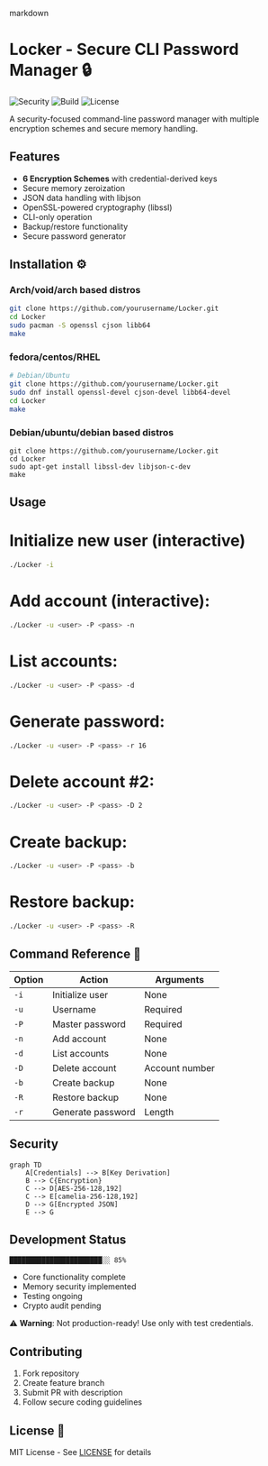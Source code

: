 

markdown
# Locker - Secure CLI Password Manager 🔒

![Security](https://img.shields.io/badge/Security-Level_3_Critical-red)
![Build](https://img.shields.io/badge/Build-In_Development-yellow)
![License](https://img.shields.io/badge/License-MIT-green)

A security-focused command-line password manager with multiple encryption schemes and secure memory handling.

## Features 
- **6 Encryption Schemes** with credential-derived keys
- Secure memory zeroization 
- JSON data handling with libjson
- OpenSSL-powered cryptography (libssl)
- CLI-only operation 
- Backup/restore functionality
- Secure password generator

## Installation ⚙️

### Arch/void/arch based distros
```bash
git clone https://github.com/yourusername/Locker.git
cd Locker
sudo pacman -S openssl cjson libb64
make
```
### fedora/centos/RHEL
```bash
# Debian/Ubuntu
git clone https://github.com/yourusername/Locker.git
sudo dnf install openssl-devel cjson-devel libb64-devel
cd Locker
make
```
### Debian/ubuntu/debian based distros
```
git clone https://github.com/yourusername/Locker.git
cd Locker
sudo apt-get install libssl-dev libjson-c-dev   
make
```

## Usage 


# Initialize new user (interactive)
```bash
./Locker -i
```

# Add account (interactive):
```bash
./Locker -u <user> -P <pass> -n
```
# List accounts:
```bash
./Locker -u <user> -P <pass> -d
```
# Generate password:
```bash
./Locker -u <user> -P <pass> -r 16
```
# Delete account #2:
```bash
./Locker -u <user> -P <pass> -D 2
```
# Create backup:
```bash
./Locker -u <user> -P <pass> -b
```
# Restore backup:
```bash
./Locker -u <user> -P <pass> -R
```

## Command Reference 📖
| Option | Action                  | Arguments       |
|--------|-------------------------|-----------------|
| `-i`   | Initialize user         | None            |
| `-u`   | Username                | Required        |
| `-P`   | Master password         | Required        |
| `-n`   | Add account             | None            |
| `-d`   | List accounts           | None            |
| `-D`   | Delete account          | Account number  |
| `-b`   | Create backup           | None            |
| `-R`   | Restore backup          | None            |
| `-r`   | Generate password       | Length          |

## Security 
```mermaid
graph TD
    A[Credentials] --> B[Key Derivation]
    B --> C{Encryption}
    C --> D[AES-256-128,192]
    C --> E[camelia-256-128,192]
    D --> G[Encrypted JSON]
    E --> G  
```

## Development Status 
```plaintext
███████████████████████░░ 85%
```

- Core functionality complete
- Memory security implemented
- Testing ongoing
- Crypto audit pending

⚠️ **Warning**: Not production-ready! Use only with test credentials.

## Contributing 
1. Fork repository
2. Create feature branch
3. Submit PR with description
4. Follow secure coding guidelines

## License 📄
MIT License - See [LICENSE](LICENSE) for details

